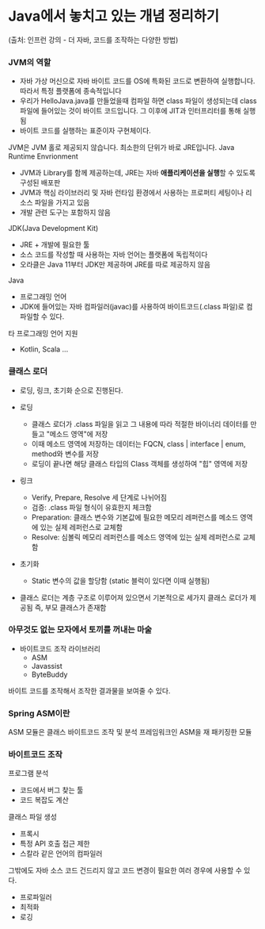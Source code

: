 # Java에서 놓치고 있는 개념 정리하기

(출처: 인프런 강의 - 더 자바, 코드를 조작하는 다양한 방법)

### JVM의 역할

- 자바 가상 머신으로 자바 바이트 코드를 OS에 특화된 코드로 변환하여 실행합니다. 따라서 특정 플랫폼에 종속적입니다
- 우리가 HelloJava.java를 만들었을때 컴파일 하면 class 파일이 생성되는데 class 파일에 들어있는 것이 바이트 코드입니다.
  그 이후에 JIT과 인터프리터를 통해 실행됨
- 바이트 코드를 실행하는 표준이자 구현체이다.

JVM은 JVM 홀로 제공되지 않습니다.
최소한의 단위가 바로 JRE입니다. Java Runtime Envrionment

- JVM과 Library를 함께 제공하는데, JRE는 자바 **애플리케이션을 실행**할 수 있도록 구성된 배포판
- JVM과 핵심 라이브러리 및 자바 런타임 환경에서 사용하는 프로퍼티 세팅이나 리소스 파일을 가지고 있음
- 개발 관련 도구는 포함하지 않음

JDK(Java Development Kit)

- JRE + 개발에 필요한 툴
- 소스 코드를 작성할 때 사용하는 자바 언어는 플랫폼에 독립적이다
- 오라클은 Java 11부터 JDK만 제공하며 JRE를 따로 제공하지 않음

Java

- 프로그래밍 언어
- JDK에 들어있는 자바 컴파일러(javac)를 사용하여 바이트코드(.class 파일)로 컴파일할 수 있다.

타 프로그래밍 언어 지원

- Kotlin, Scala ...

### 클래스 로더

- 로딩, 링크, 초기화 순으로 진행된다.
- 로딩

  - 클래스 로더가 .class 파일을 읽고 그 내용에 따라 적절한 바이너리 데이터를 만들고 "메소드 영역"에 저장
  - 이때 메소드 영역에 저장하는 데이터는 FQCN, class | interface | enum, method와 변수를 저장
  - 로딩이 끝나면 해당 클래스 타입의 Class 객체를 생성하여 "힙" 영역에 저장

- 링크

  - Verify, Prepare, Resolve 세 단계로 나뉘어짐
  - 검증: .class 파일 형식이 유효한지 체크함
  - Preparation: 클래스 변수와 기본값에 필요한 메모리 레퍼런스를 메소드 영역에 있는 실제 레퍼런스로 교체함
  - Resolve: 심볼릭 메모리 레퍼런스를 메소드 영역에 있는 실제 레퍼런스로 교체함

- 초기화
  - Static 변수의 값을 할당함 (static 블럭이 있다면 이때 실행됨)
- 클래스 로더는 계층 구조로 이루어져 있으면서 기본적으로 세가지 클래스 로더가 제공됨 즉, 부모 클래스가 존재함

### 아무것도 없는 모자에서 토끼를 꺼내는 마술

- 바이트코드 조작 라이브러리
  - ASM
  - Javassist
  - ByteBuddy

바이트 코드를 조작해서 조작한 결과물을 보여줄 수 있다.

### Spring ASM이란

ASM 모듈은 클래스 바이트코드 조작 및 분석 프레임워크인 ASM을 재 패키징한 모듈

### 바이트코드 조작

프로그램 분석

- 코드에서 버그 찾는 툴
- 코드 복잡도 계산

클래스 파일 생성

- 프록시
- 특정 API 호출 접근 제한
- 스칼라 같은 언어의 컴파일러

그밖에도 자바 소스 코드 건드리지 않고 코드 변경이 필요한 여러 경우에 사용할 수 있다.

- 프로파일러
- 최적화
- 로깅
